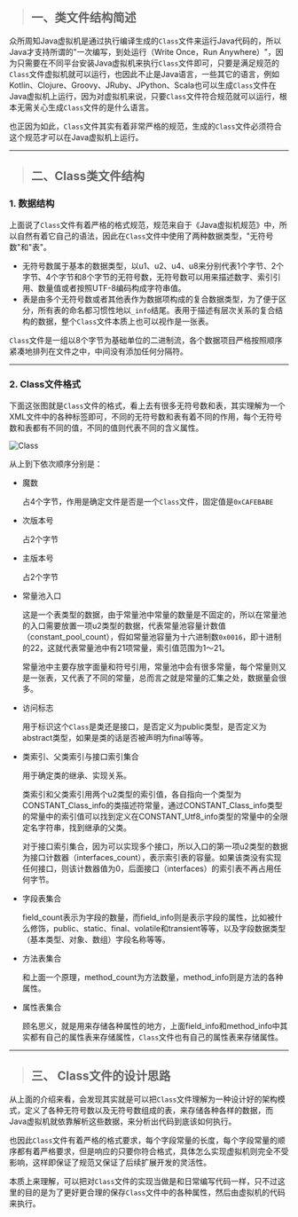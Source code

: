 >## 一、类文件结构简述
众所周知Java虚拟机是通过执行编译生成的```Class```文件来运行Java代码的，所以Java才支持所谓的"一次编写，到处运行（Write Once，Run Anywhere）"，因为只需要在不同平台安装Java虚拟机来执行```Class```文件即可，只要是满足规范的```Class```文件虚拟机就可以运行，也因此不止是Java语言，一些其它的语言，例如Kotlin、Clojure、Groovy、JRuby、JPython、Scala也可以生成```Class```文件在Java虚拟机上运行，因为对虚拟机来说，只要```Class```文件符合规范就可以运行，根本无需关心生成```Class```文件的是什么语言。

也正因为如此，```Class```文件其实有着非常严格的规范，生成的```Class```文件必须符合这个规范才可以在Java虚拟机上运行。


---


>## 二、Class类文件结构

### 1. 数据结构
上面说了```Class```文件有着严格的格式规范，规范来自于《Java虚拟机规范》中，所以自然有着它自己的语法，因此在```Class```文件中使用了两种数据类型，"无符号数"和"表"。

- 无符号数属于基本的数据类型，以u1、u2、u4、u8来分别代表1个字节、2个字节、4个字节和8个字节的无符号数，无符号数可以用来描述数字、索引引用、数量值或者按照UTF-8编码构成字符串值。
- 表是由多个无符号数或者其他表作为数据项构成的复合数据类型，为了便于区分，所有表的命名都习惯性地以```_info```结尾。表用于描述有层次关系的复合结构的数据，整个```Class```文件本质上也可以视作是一张表。

```Class```文件是一组以8个字节为基础单位的二进制流，各个数据项目严格按照顺序紧凑地排列在文件之中，中间没有添加任何分隔符。

---

### 2. Class文件格式
下面这张图就是```Class```文件的格式，看上去有很多无符号数和表，其实理解为一个XML文件中的各种标签即可，不同的无符号数和表有着不同的作用，每个无符号数和表都有不同的值，不同的值则代表不同的含义属性。

![Class](https://github.com/nemolpsky/note/blob/master/file/jvm/jvm_class/1.png)

从上到下依次顺序分别是：
- 魔数

  占4个字节，作用是确定文件是否是一个```Class```文件，固定值是```0xCAFEBABE```
- 次版本号

  占2个字节
- 主版本号

  占2个字节
- 常量池入口

  这是一个表类型的数据，由于常量池中常量的数量是不固定的，所以在常量池的入口需要放置一项u2类型的数据，代表常量池容量计数值（constant_pool_count），假如常量池容量为十六进制数```0x0016```，即十进制的22，这就代表常量池中有21项常量，索引值范围为1～21。

  常量池中主要存放字面量和符号引用，常量池中会有很多常量，每个常量则又是一张表，又代表了不同的常量，总而言之就是常量的汇集之处，数据量会很多。
- 访问标志

  用于标识这个```Class```是类还是接口，是否定义为public类型，是否定义为abstract类型，如果是类的话是否被声明为final等等。

- 类索引、父类索引与接口索引集合

  用于确定类的继承、实现关系。
  
  类索引和父类索引用两个u2类型的索引值，各自指向一个类型为CONSTANT_Class_info的类描述符常量，通过CONSTANT_Class_info类型的常量中的索引值可以找到定义在CONSTANT_Utf8_info类型的常量中的全限定名字符串，找到继承的父类。

  对于接口索引集合，因为可以实现多个接口，所以入口的第一项u2类型的数据为接口计数器（interfaces_count），表示索引表的容量。如果该类没有实现任何接口，则该计数器值为0，后面接口（interfaces）的索引表不再占用任何字节。

- 字段表集合

  field_count表示为字段的数量，而field_info则是表示字段的属性，比如被什么修饰，public、static、final、volatile和transient等等，以及字段数据类型（基本类型、对象、数组）字段名称等等。

- 方法表集合
  
  和上面一个原理，method_count为方法数量，method_info则是方法的各种属性。

- 属性表集合

   顾名思义，就是用来存储各种属性的地方，上面field_info和method_info中其实都有自己的属性表来存储属性，```Class```文件也有自己的属性表来存储属性。

---

>## 三、 Class文件的设计思路

从上面的介绍来看，会发现其实就是可以把```Class```文件理解为一种设计好的架构模式，定义了各种无符号数以及无符号数组成的表，来存储各种各样的数据，而Java虚拟机就依靠解析这些数据，来分析出代码到底该如何执行。

也因此```Class```文件有着严格的格式要求，每个字段常量的长度，每个字段常量的顺序都有着严格要求，但是响应的只要你符合格式，具体怎么实现虚拟机则完全不受影响，这样即保证了规范又保证了后续扩展开发的灵活性。

本质上来理解，可以把对```Class```文件的实现当做是和日常编写代码一样，只不过这里的目的是为了更好更合理的保存```Class```文件中的各种属性，然后由虚拟机的代码来执行。